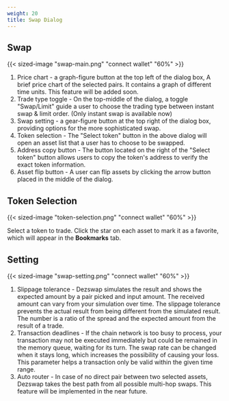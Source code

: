 ```yaml
---
weight: 20
title: Swap Dialog
---
```


## Swap

{{< sized-image "swap-main.png" "connect wallet" "60%" >}}

1. Price chart - a graph-figure button at the top left of the dialog box, A brief price chart of the selected pairs. It contains a graph of different time units. This feature will be added soon.
1. Trade type toggle - On the top-middle of the dialog, a toggle "Swap/Limit" guide a user to choose the trading type between instant swap & limit order. (Only instant swap is available now)
1. Swap setting - a gear-figure button at the top right of the dialog box, providing options for the more sophisticated swap.
1. Token selection - The "Select token" button in the above dialog will open an asset list that a user has to choose to be swapped.
1. Address copy button - The button located on the right of the "Select token" button allows users to copy the token's address to verify the exact token information.
1. Asset flip button - A user can flip assets by clicking the arrow button placed in the middle of the dialog.

## Token Selection

{{< sized-image "token-selection.png" "connect wallet" "60%" >}}

Select a token to trade. Click the star on each asset to mark it as a favorite, which will appear in the **Bookmarks** tab.

## Setting

{{< sized-image "swap-setting.png" "connect wallet" "60%" >}}

1. Slippage tolerance - Dezswap simulates the result and shows the expected amount by a pair picked and input amount. The received amount can vary from your simulation over time. The slippage tolerance prevents the actual result from being different from the simulated result. The number is a ratio of the spread and the expected amount from the result of a trade.
1. Transaction deadlines - If the chain network is too busy to process, your transaction may not be executed immediately but could be remained in the memory queue, waiting for its turn. The swap rate can be changed when it stays long, which increases the possibility of causing your loss. This parameter helps a transaction only be valid within the given time range.
1. Auto router - In case of no direct pair between two selected assets, Dezswap takes the best path from all possible multi-hop swaps. This feature will be implemented in the near future.
